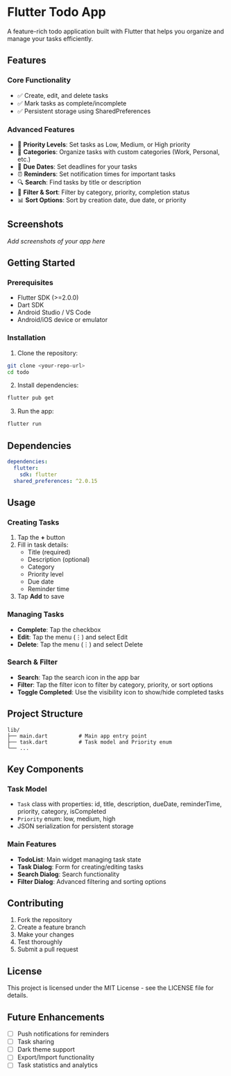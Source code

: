 # Flutter Todo App

A feature-rich todo application built with Flutter that helps you organize and manage your tasks efficiently.

## Features

### Core Functionality
- ✅ Create, edit, and delete tasks
- ✅ Mark tasks as complete/incomplete
- ✅ Persistent storage using SharedPreferences

### Advanced Features
- 🎯 **Priority Levels**: Set tasks as Low, Medium, or High priority
- 📁 **Categories**: Organize tasks with custom categories (Work, Personal, etc.)
- 📅 **Due Dates**: Set deadlines for your tasks
- ⏰ **Reminders**: Set notification times for important tasks
- 🔍 **Search**: Find tasks by title or description
- 🔧 **Filter & Sort**: Filter by category, priority, completion status
- 📊 **Sort Options**: Sort by creation date, due date, or priority

## Screenshots

*Add screenshots of your app here*

## Getting Started

### Prerequisites
- Flutter SDK (>=2.0.0)
- Dart SDK
- Android Studio / VS Code
- Android/iOS device or emulator

### Installation

1. Clone the repository:
```bash
git clone <your-repo-url>
cd todo
```

2. Install dependencies:
```bash
flutter pub get
```

3. Run the app:
```bash
flutter run
```

## Dependencies

```yaml
dependencies:
  flutter:
    sdk: flutter
  shared_preferences: ^2.0.15
```

## Usage

### Creating Tasks
1. Tap the **+** button
2. Fill in task details:
   - Title (required)
   - Description (optional)
   - Category
   - Priority level
   - Due date
   - Reminder time
3. Tap **Add** to save

### Managing Tasks
- **Complete**: Tap the checkbox
- **Edit**: Tap the menu (⋮) and select Edit
- **Delete**: Tap the menu (⋮) and select Delete

### Search & Filter
- **Search**: Tap the search icon in the app bar
- **Filter**: Tap the filter icon to filter by category, priority, or sort options
- **Toggle Completed**: Use the visibility icon to show/hide completed tasks

## Project Structure

```
lib/
├── main.dart          # Main app entry point
├── task.dart          # Task model and Priority enum
└── ...
```

## Key Components

### Task Model
- `Task` class with properties: id, title, description, dueDate, reminderTime, priority, category, isCompleted
- `Priority` enum: low, medium, high
- JSON serialization for persistent storage

### Main Features
- **TodoList**: Main widget managing task state
- **Task Dialog**: Form for creating/editing tasks
- **Search Dialog**: Search functionality
- **Filter Dialog**: Advanced filtering and sorting options

## Contributing

1. Fork the repository
2. Create a feature branch
3. Make your changes
4. Test thoroughly
5. Submit a pull request

## License

This project is licensed under the MIT License - see the LICENSE file for details.

## Future Enhancements

- [ ] Push notifications for reminders
- [ ] Task sharing
- [ ] Dark theme support
- [ ] Export/Import functionality
- [ ] Task statistics and analytics
